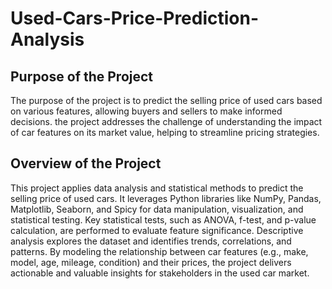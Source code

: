 # Used-Cars-Price-Prediction-Analysis

## Purpose of the Project
The purpose of the project is to predict the selling price of used cars based on various features, allowing buyers and sellers to make informed decisions. the project addresses the challenge of understanding the impact of car features on its market value, helping to streamline pricing strategies.

## Overview of the Project
This project applies data analysis and statistical methods to predict the selling price of used cars. It leverages Python libraries like NumPy, Pandas, Matplotlib, Seaborn, and Spicy for data manipulation, visualization, and statistical testing. Key statistical tests, such as ANOVA, f-test, and p-value calculation, are performed to evaluate feature significance. Descriptive analysis explores the dataset and identifies trends, correlations, and patterns.
By modeling the relationship between car features (e.g., make, model, age, mileage, condition) and their prices, the project delivers actionable and valuable insights for stakeholders in the used car market.
